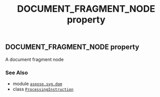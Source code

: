 ﻿---
title: DOCUMENT_FRAGMENT_NODE property
second_title: Aspose.SVG for Python via .NET API References
description: 
type: docs
weight: 270
url: /python-net/aspose.svg.dom/processinginstruction/document_fragment_node/
is_root: false
---

## DOCUMENT_FRAGMENT_NODE property


A document fragment node

### See Also
* module [`aspose.svg.dom`](../../)
* class [`ProcessingInstruction`](/svg/python-net/aspose.svg.dom/processinginstruction)
